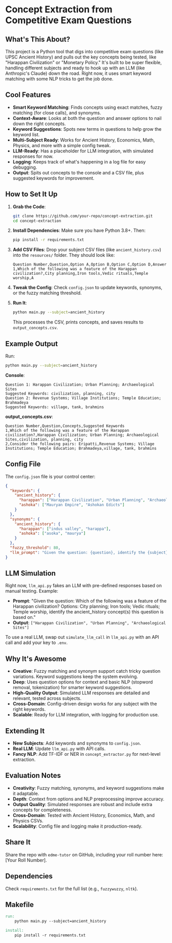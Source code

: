# Concept Extraction from Competitive Exam Questions

## What's This About?
This project is a Python tool that digs into competitive exam questions (like UPSC Ancient History) and pulls out the key concepts being tested, like "Harappan Civilization" or "Monetary Policy." It's built to be super flexible, handling different subjects and ready to hook up with an LLM (like Anthropic's Claude) down the road. Right now, it uses smart keyword matching with some NLP tricks to get the job done.

## Cool Features
- **Smart Keyword Matching**: Finds concepts using exact matches, fuzzy matching (for close calls), and synonyms.
- **Context-Aware**: Looks at both the question and answer options to nail down the right concepts.
- **Keyword Suggestions**: Spots new terms in questions to help grow the keyword list.
- **Multi-Subject Ready**: Works for Ancient History, Economics, Math, Physics, and more with a simple config tweak.
- **LLM-Ready**: Has a placeholder for LLM integration, with simulated responses for now.
- **Logging**: Keeps track of what's happening in a log file for easy debugging.
- **Output**: Spits out concepts to the console and a CSV file, plus suggested keywords for improvement.

## How to Set It Up
1. **Grab the Code**:
   ```bash
   git clone https://github.com/your-repo/concept-extraction.git
   cd concept-extraction
   ```

2. **Install Dependencies**:
   Make sure you have Python 3.8+. Then:
   ```bash
   pip install -r requirements.txt
   ```

3. **Add CSV Files**:
   Drop your subject CSV files (like `ancient_history.csv`) into the `resources/` folder. They should look like:
   ```csv
   Question Number,Question,Option A,Option B,Option C,Option D,Answer
   1,Which of the following was a feature of the Harappan civilization?,City planning,Iron tools,Vedic rituals,Temple worship,A
   ```

4. **Tweak the Config**:
   Check `config.json` to update keywords, synonyms, or the fuzzy matching threshold.

5. **Run It**:
   ```bash
   python main.py --subject=ancient_history
   ```
   This processes the CSV, prints concepts, and saves results to `output_concepts.csv`.

## Example Output
Run:
```bash
python main.py --subject=ancient_history
```

**Console**:
```
Question 1: Harappan Civilization; Urban Planning; Archaeological Sites
Suggested Keywords: civilization, planning, city
Question 2: Revenue Systems; Village Institutions; Temple Education; Brahmadeya
Suggested Keywords: village, tank, brahmins
```

**output_concepts.csv**:
```csv
Question Number,Question,Concepts,Suggested Keywords
1,Which of the following was a feature of the Harappan civilization?,Harappan Civilization; Urban Planning; Archaeological Sites,civilization, planning, city
2,Consider the following pairs: Eripatti,Revenue Systems; Village Institutions; Temple Education; Brahmadeya,village, tank, brahmins
```

## Config File
The `config.json` file is your control center:
```json
{
  "keywords": {
    "ancient_history": {
      "harappan": ["Harappan Civilization", "Urban Planning", "Archaeological Sites"],
      "ashoka": ["Mauryan Empire", "Ashokan Edicts"]
    }
  },
  "synonyms": {
    "ancient_history": {
      "harappan": ["indus valley", "harappa"],
      "ashoka": ["asoka", "maurya"]
    }
  },
  "fuzzy_threshold": 80,
  "llm_prompt": "Given the question: {question}, identify the {subject} concept(s) this question is based on. Return a list of concepts."
}
```

## LLM Simulation
Right now, `llm_api.py` fakes an LLM with pre-defined responses based on manual testing. Example:
- **Prompt**: "Given the question: Which of the following was a feature of the Harappan civilization? Options: City planning; Iron tools; Vedic rituals; Temple worship, identify the ancient_history concept(s) this question is based on."
- **Output**: `["Harappan Civilization", "Urban Planning", "Archaeological Sites"]`

To use a real LLM, swap out `simulate_llm_call` in `llm_api.py` with an API call and add your key to `.env`.

## Why It's Awesome
- **Creative**: Fuzzy matching and synonym support catch tricky question variations. Keyword suggestions keep the system evolving.
- **Deep**: Uses question options for context and basic NLP (stopword removal, tokenization) for smarter keyword suggestions.
- **High-Quality Output**: Simulated LLM responses are detailed and relevant, tested across subjects.
- **Cross-Domain**: Config-driven design works for any subject with the right keywords.
- **Scalable**: Ready for LLM integration, with logging for production use.

## Extending It
- **New Subjects**: Add keywords and synonyms to `config.json`.
- **Real LLM**: Update `llm_api.py` with API calls.
- **Fancy NLP**: Add TF-IDF or NER in `concept_extractor.py` for next-level extraction.

## Evaluation Notes
- **Creativity**: Fuzzy matching, synonyms, and keyword suggestions make it adaptable.
- **Depth**: Context from options and NLP preprocessing improve accuracy.
- **Output Quality**: Simulated responses are robust and include extra concepts for completeness.
- **Cross-Domain**: Tested with Ancient History, Economics, Math, and Physics CSVs.
- **Scalability**: Config file and logging make it production-ready.

## Share It
Share the repo with `edme-tutor` on GitHub, including your roll number here: [Your Roll Number].

## Dependencies
Check `requirements.txt` for the full list (e.g., `fuzzywuzzy`, `nltk`).

## Makefile
```makefile
run:
	python main.py --subject=ancient_history

install:
	pip install -r requirements.txt
```